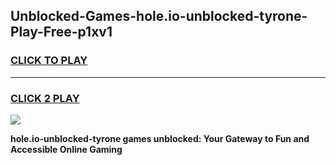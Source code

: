 
## Unblocked-Games-hole.io-unblocked-tyrone-Play-Free-p1xv1
<h3>
<a href="https://premium76.site?title=hole.io-unblocked-tyrone&ref=21A">CLICK TO PLAY</a></h3>
<hr>

<h3>
<a href="https://premium76.site?title=hole.io-unblocked-tyrone&ref=21A">CLICK 2 PLAY</a>
  
</h3>

<a href="https://premium76.site?title=hole.io-unblocked-tyrone&ref=21A"><img src="https://clearcache.store/games.png"></a>


**hole.io-unblocked-tyrone games unblocked: Your Gateway to Fun and Accessible Online Gaming**
